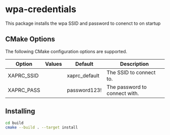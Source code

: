 # wpa-credentials

This package installs the wpa SSID and password to conenct to on startup

## CMake Options

The following CMake configuration options are supported.

| Option                 | Values    | Default          | Description                                         |
|------------------------|-----------|------------------|-----------------------------------------------------|
| XAPRC_SSID             |           | xaprc_default    | The SSID to connect to.                             |
| XAPRC_PASS             |           | password123!     | The password to connect with.                       |

## Installing

```bash
cd build
cmake --build . --target install
```
